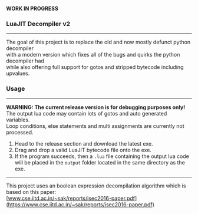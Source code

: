 **WORK IN PROGRESS**

### LuaJIT Decompiler v2

------------

The goal of this project is to replace the old and now mostly defunct python decompiler  
with a modern version which fixes all of the bugs and quirks the python decompiler had  
while also offering full support for gotos and stripped bytecode including upvalues.

### Usage

------------

**WARNING: The current release version is for debugging purposes only!**  
The output lua code may contain lots of gotos and auto generated variables.  
Loop conditions, else statements and multi assignments are currently not processed.

1. Head to the release section and download the latest exe.
2. Drag and drop a valid LuaJIT bytecode file onto the exe.
3. If the program succeeds, then a `.lua` file containing the output lua code  
will be placed in the `output` folder located in the same directory as the exe.

------------

This project uses an boolean expression decompilation algorithm which is based on this paper:  
[www.cse.iitd.ac.in/~sak/reports/isec2016-paper.pdf](https://www.cse.iitd.ac.in/~sak/reports/isec2016-paper.pdf)
